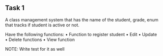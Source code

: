 ## Task 1

A class management system that has the name of the student, grade, enum that tracks if student is active or not.

Have the following functions:
•⁠  ⁠Function to register student
•⁠  ⁠Edit
•⁠  ⁠Update 
•⁠  ⁠Delete functions
•⁠  ⁠View function

NOTE: Write test for it as well